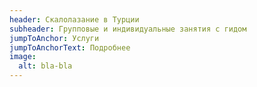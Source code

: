 ```yaml
---
header: Скалолазание в Турции
subheader: Групповые и индивидуальные занятия с гидом
jumpToAnchor: Услуги
jumpToAnchorText: Подробнее
image:
  alt: bla-bla
---
```

